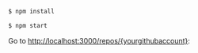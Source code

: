 ```sh
$ npm install
```

```sh
$ npm start
```
Go to [http://localhost:3000/repos/{yourgithubaccount}](http://localhost:3000/repos/franksiao):
